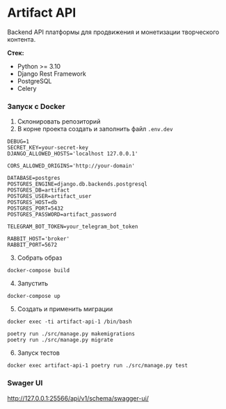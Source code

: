 # Artifact API

Backend API платформы для продвижения и монетизации творческого контента.

**Стек:**
- Python >= 3.10
- Django Rest Framework
- PostgreSQL
- Celery

### Запуск с Docker

1. Склонировать репозиторий
2. В корне проекта создать и заполнить файл `.env.dev`
```
DEBUG=1
SECRET_KEY=your-secret-key
DJANGO_ALLOWED_HOSTS='localhost 127.0.0.1'

CORS_ALLOWED_ORIGINS='http://your-domain'

DATABASE=postgres
POSTGRES_ENGINE=django.db.backends.postgresql
POSTGRES_DB=artifact
POSTGRES_USER=artifact_user
POSTGRES_HOST=db
POSTGRES_PORT=5432
POSTGRES_PASSWORD=artifact_password

TELEGRAM_BOT_TOKEN=your_telegram_bot_token

RABBIT_HOST='broker'
RABBIT_PORT=5672
```
3. Собрать образ
```
docker-compose build
```
4. Запустить
```
docker-compose up
```
5. Создать и применить миграции
```commandline
docker exec -ti artifact-api-1 /bin/bash
```
```commandline
poetry run ./src/manage.py makemigrations
poetry run ./src/manage.py migrate
```
6. Запуск тестов
```commandline
docker exec artifact-api-1 poetry run ./src/manage.py test
```

### Swager UI
http://127.0.0.1:25566/api/v1/schema/swagger-ui/
